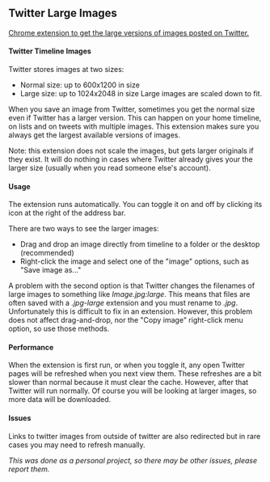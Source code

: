 ## Twitter Large Images
[Chrome extension to get the large versions of images posted on Twitter.](https://chrome.google.com/webstore/detail/twitter-large-images/jajkeadlaiibpkpnnihopfalndpfioag?hl=en)


#### Twitter Timeline Images
Twitter stores images at two sizes:
- Normal size: up to 600x1200 in size
- Large size: up to 1024x2048 in size
Large images are scaled down to fit.

When you save an image from Twitter, sometimes you get the normal size even if Twitter has
a larger version. This can happen on your home timeline, on lists and on tweets with
multiple images. This extension makes sure you always get the largest available versions
of images.

Note: this extension does not scale the images, but gets larger originals if they exist.
It will do nothing in cases where Twitter already gives your the larger size (usually when
you read someone else's account). 

#### Usage
The extension runs automatically. You can toggle it on and off by clicking its icon at the
right of the address bar.

There are two ways to see the larger images:
* Drag and drop an image directly from timeline to a folder or the desktop (recommended)
* Right-click the image and select one of the "image" options, such as "Save image as..."

A problem with the second option is that Twitter changes the filenames of large images to
something like *Image.jpg:large*. This means that files are often saved with a
*.jpg-large* extension and you must rename to *.jpg*. Unfortunately this is difficult
to fix in an extension.
However, this problem does not affect drag-and-drop, nor the "Copy image" right-click menu
option, so use those methods.

#### Performance
When the extension is first run, or when you toggle it, any open Twitter pages will be
refreshed when you next view them. These refreshes are a bit slower than normal because it
must clear the cache. However, after that Twitter will run normally. Of course you will be
looking at larger images, so more data will be downloaded.

#### Issues
Links to twitter images from outside of twitter are also redirected but in rare cases you
may need to refresh manually.

*This was done as a personal project, so there may be other issues, please report them.*
